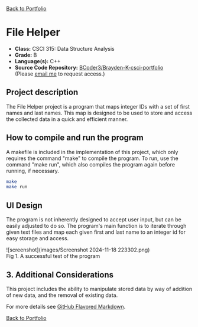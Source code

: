 [Back to Portfolio](./)

File Helper
===============

-   **Class:** CSCI 315: Data Structure Analysis
-   **Grade:** B
-   **Language(s):** C++
-   **Source Code Repository:** [BCoder3/Brayden-K-csci-portfolio](https://github.com/BCoder3/source-code-repo-for-portfolio)  
    (Please [email me](mailto:BMKirkland@csustudent.net?subject=GitHub%20Access) to request access.)

## Project description

The File Helper project is a program that maps integer IDs with a set of first names and last names. This map is designed to be used to store and access the collected data in a quick and efficient manner.

## How to compile and run the program

A makefile is included in the implementation of this project, which only requires the command "make" to compile the program. To run, use the command "make run", which also compiles the program again before running, if necessary.

```bash
make
make run
```

## UI Design

The program is not inherently designed to accept user input, but can be easily adjusted to do so. The program's main function is to iterate through given text files and map each given first and last name to an integer id for easy storage and access.

![screenshot](images/Screenshot 2024-11-18 223302.png)  
Fig 1. A successful test of the program

## 3. Additional Considerations

This project includes the ability to manipulate stored data by way of addition of new data, and the removal of existing data.

For more details see [GitHub Flavored Markdown](https://guides.github.com/features/mastering-markdown/).

[Back to Portfolio](./)

